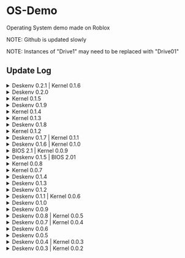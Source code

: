 # OS-Demo
Operating System demo made on Roblox


NOTE: Github is updated slowly

NOTE: Instances of "Drive1" may need to be replaced with "Drive01"

## Update Log 
<details>
  <summary>Deskenv 0.2.1 | Kernel 0.1.6 </summary>
  
* Added rollcall() function and filestructure modulescript
* Began development of file explorer
N.B: SLang is still not availible for use
</details>
<details>
  <summary>Deskenv 0.2.0 </summary>
  
* Began development of Sword Web
N.B: SLang is still not availible for use
</details>
<details>
  <summary>Kernel 0.1.5 </summary>
  
* Updated SLang to v0.0.1
* Added interpreter, customised parser, router and core.io to SLang
N.B: SLang is still not availible for use
</details>
<details>
  <summary>Deskenv 0.1.9 </summary>
  
* Renamed all GUIs to remove "[Binary]"
* Renamed "cmd" to "Terminal"
* Made modifications to the GUI of the warning gui to make it more visually appealing
</details>
<details>
  <summary>Kernel 0.1.4 </summary>
  
* Began SLang development
* Added `slang_version`
</details>
<details>
  <summary>Kernel 0.1.3 </summary>
  
* Ported SaveDataAPI
</details>
<details>
  <summary>Deskenv 0.1.8 </summary>
  
* Moving guis fixes
* Selecting application changes ZIndex
* Added fullscreen option
</details>
<details>
  <summary>Kernel 0.1.2 </summary>
  
* Added super user and root account access
* Changes to interpreter
</details>
<details>
  <summary>Deskenv 0.1.7 | Kernel 0.1.1</summary>
  
* Added pressing `f4` to force a restart
* Increased GUI compatibility (especially with moving windows)
* Began adding root user functionality
* Began formatting Kernel version by date as well
* Added functionality for retrieving the version number specifically, to assist with development purposes
</details>
<details>
  <summary>Deskenv 0.1.6 | Kernel 0.1.0</summary>
  
* Added `new_user` command
* Added ability to log into multiple accounts (however applications will be reset when changing accounts)
</details>
<details>
  <summary>BIOS 2.1 | Kernel 0.0.9</summary>
  
* Added importing OS functionality
* Added `rm_os` and `add_os`
</details>
<details>
  <summary>Deskenv 0.1.5 | BIOS 2.01</summary>
  
* Added top bar functionality
* Added options for addings OSes, however it is currently non-functional and disabled
* Uploaded to Github!
</details>
<details>
  <summary>Kernel 0.0.8 </summary>
  
* Added `&&` syntax to commands allowing for multiple commands to be executed at once.
</details>
<details>
  <summary>Kernel 0.0.7 </summary>
  
* Changed the locations of kernelversion into the kernel directory
* Added osname to info
* Moved "environment" (NumberValue used to determine current user) to user folder instead of user/admin/info folder
</details>
<details>
  <summary>Deskenv 0.1.4</summary>
  
* Fixed issues with the previously added ability to move windows
* Added new UIENV feature allowing the creation of future UIs to be more modular, it acts essentially as a non-UI application
* Improved stability 
</details>
<details>
  <summary>Deskenv 0.1.3</summary>
  
* Added the ability to move windows, adapted from Sword Admin Commands 
* Latest deskenv version is labelled by date as well now, expect new formatting
</details>
<details>
  <summary>Deskenv 0.1.2</summary>
  
* Updated critical system error menu to add issue reporting
* Various UI fixes
</details>
<details>
  <summary>Deskenv 0.1.1 | Kernel 0.0.6</summary>
  
* Implemented closing windows with the "x" button at the top right
* Implemented basic dark mode (experimental)
* Began implementing hardware features into the kernel, starting with a way to determine screen size
</details>

<details>
  <summary>Deskenv 0.1.0</summary>
  
* Added opening/closing applications via the taskbar
* Added settings application with currently no functionality
* Adjusted style for taskbar and appviewer to be transparent and dark
* Added default background (cloud :3) 
</details>
<details>
  <summary>Deskenv 0.0.9</summary>
  
* Added `system 'restart'` command which will restart EVERYTHING.
</details>
<details>
  <summary>Deskenv 0.0.8 | Kernel 0.0.5</summary>
  
* Added `print`, `getallstorage`, and `fthrwerr` (throw false error)
* Minor improvements to the script interpreter, now it doesn't attempt to run an additional command at the end
</details>
<details>
  <summary>Deskenv 0.0.7 | Kernel 0.0.4</summary>
  
* Major revisions to the way commands are interpreted
* Added scripts 
* Added `run_os` and `run` commands for running scripts
* Added `nope` command which simply returns "Failed to execute"
* Added default script `setdeskenvSword` 
</details>
<details>
  <summary>Deskenv 0.0.6</summary>
  
* Added tedit, a text editor with similar usage to Vim
* Return now enters a command, not RightAlt (change applies to both Sword and default desktop environments)
</details>
<details>
  <summary>Deskenv 0.0.5</summary>
  
* Added logout command
* Added storage with the savestorage and getstorage commands
* Added the ability to change the default deskenv on joining
* Implemented logout, restart and shutdown buttons in Sword 
</details>
<details>
  <summary>Deskenv 0.0.4 | Kernel 0.0.3</summary>
  
* Kernel now includes a parser (taken from another project of mine, Sword Admin Commands) which can allow users to more easily interface with the command line, and allows users to now execute commands with 3 or more arguments.
* Fixed neofetch being unable to get the latest information
* Updated ping to return the current date and time
* Tweaks made to cmd_handle to adjust for the new change in the kernel
</details>
<details>
  <summary>Deskenv 0.0.3 | Kernel 0.0.2</summary>
  
* Fixed an issue where GUIs would not return to their respective desktop environments, please note this means you must now declare for each ScreenGUI your desktop environment with a StringValue called `dev_env`. The value must be your unique identifier.
</details>

